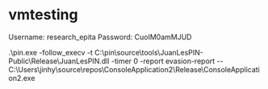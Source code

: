 # vmtesting

Username: research_epita
Password: CuoIM0amMJUD

.\pin.exe -follow_execv -t C:\pin\source\tools\JuanLesPIN-Public\Release\JuanLesPIN.dll -timer 0 -report evasion-report -- C:\Users\jinhy\source\repos\ConsoleApplication2\Release\ConsoleApplication2.exe
